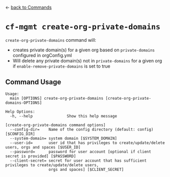 &larr; [back to Commands](../README.md)

# `cf-mgmt create-org-private-domains`

`create-org-private-domains` command will:
- creates private domain(s) for a given org based on `private-domains` configured in orgConfig.yml
- Will delete any private domain(s) not in `private-domains` for a given org if `enable-remove-private-domains` is set to true

## Command Usage

```
Usage:
  main [OPTIONS] create-org-private-domains [create-org-private-domains-OPTIONS]

Help Options:
  -h, --help               Show this help message

[create-org-private-domains command options]
  --config-dir=    Name of the config directory (default: config) [$CONFIG_DIR]
  --system-domain= system domain [$SYSTEM_DOMAIN]
  --user-id=       user id that has privileges to create/update/delete users, orgs and spaces [$USER_ID]
  --password=      password for user account [optional if client secret is provided] [$PASSWORD]
  --client-secret= secret for user account that has sufficient privileges to create/update/delete users,
                   orgs and spaces] [$CLIENT_SECRET]
```
